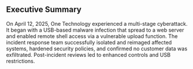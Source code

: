 ## Executive Summary

On April 12, 2025, One Technology experienced a multi-stage cyberattack. It began with a USB-based malware infection that spread to a web server and enabled remote shell access via a vulnerable upload function. The incident response team successfully isolated and reimaged affected systems, hardened security policies, and confirmed no customer data was exfiltrated. Post-incident reviews led to enhanced controls and USB restrictions.